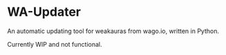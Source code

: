 # WA-Updater

An automatic updating tool for weakauras from wago.io,
written in Python.

Currently WIP and not functional. 
